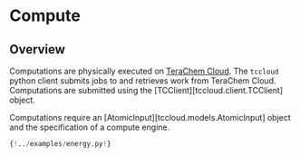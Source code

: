 # Compute

## Overview

Computations are physically executed on [TeraChem Cloud](https://tccloud.mtzlab.com). The `tccloud` python client submits jobs to and retrieves work from TeraChem Cloud. Computations are submitted using the [TCClient][tccloud.client.TCClient] object.

Computations require an [AtomicInput][tccloud.models.AtomicInput] object and the specification of a compute engine.

```python
{!../examples/energy.py!}
```
